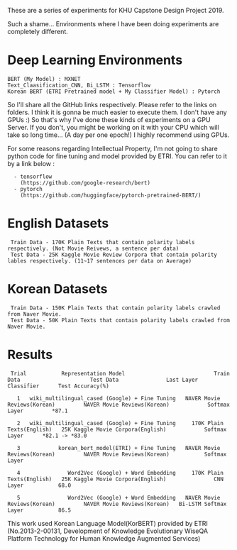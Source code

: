 These are a series of experiments for KHU Capstone Design Project 2019.

Such a shame... Environments where I have been doing experiments are completely different. 

# Deep Learning Environments
    
    BERT (My Model) : MXNET
    Text_Claasification_CNN, Bi_LSTM : Tensorflow 
    Korean BERT (ETRI Pretrained model + My Classifier Model) : Pytorch
    

So I'll share all the GitHub links respectively. Please refer to the links on folders. I think it is gonna be much easier to execute them.
I don't have any GPUs :) So that's why I've done these kinds of experiments on a GPU Server. If you don't, you might be working on it with your CPU which will take so long time... (A day per one epoch!) I highly recommend using GPUs.

For some reasons regarding Intellectual Property, I'm not going to share python code for fine tuning and model provided by ETRI. You can refer to it by a link below :  
      
      - tensorflow
	    (https://github.com/google-research/bert)
      - pytorch
	    (https://github.com/huggingface/pytorch-pretrained-BERT/)

# English Datasets
    
     Train Data - 170K Plain Texts that contain polarity labels respectively. (Not Movie Reivews, a sentence per data)
     Test Data - 25K Kaggle Movie Review Corpora that contain polarity lables respectively. (11~17 sentences per data on Average)

# Korean Datasets

     Train Data - 150K Plain Texts that contain polarity labels crawled from Naver Movie.
     Test Data - 50K Plain Texts that contain polarity labels crawled from Naver Movie.
 	 
# Results

     Trial 	         Representation Model	                         Train Data	                     Test Data	             Last Layer Classifier	    Test Accuracy(%) 
     
       1   wiki_multilingual_cased (Google) + Fine Tuning	NAVER Movie Reviews(Korean)	        NAVER Movie Reviews(Korean)	           Softmax Layer	     *87.1
        
       2   wiki_multilingual_cased (Google) + Fine Tuning	  170K Plain Texts(English)	  25K Kaggle Movie Corpora(English)	           Softmax Layer	  *82.1 -> *83.0	
       
       3            korean_bert_model(ETRI) + Fine Tuning   NAVER Movie Reviews(Korean)	        NAVER Movie Reviews(Korean)	          Softmax Layer	
        
       4	           Word2Vec (Google) + Word Embedding	  170K Plain Texts(English)	  25K Kaggle Movie Corpora(English)	              CNN Layer	          68.0
        
       5	           Word2Vec (Google) + Word Embedding	NAVER Movie Reviews(Korean)	        NAVER Movie Reviews(Korean)   Bi-LSTM Softmax Layer	          86.5
					

This work used Korean Language Model(KorBERT) provided by ETRI (No.2013-2-00131, Development of Knowledge Evolutionary WiseQA Platform Technology for Human Knowledge Augmented Services)
